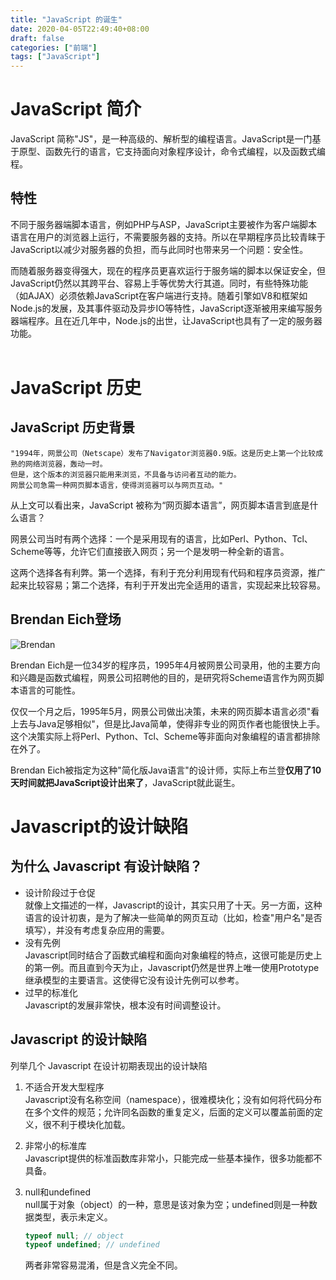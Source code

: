 ```yaml
---
title: "JavaScript 的诞生"
date: 2020-04-05T22:49:40+08:00
draft: false
categories: ["前端"]
tags: ["JavaScript"]
---
```


# JavaScript 简介
JavaScript 简称"JS"，是一种高级的、解析型的编程语言。JavaScript是一门基于原型、函数先行的语言，它支持面向对象程序设计，命令式编程，以及函数式编程。  
## 特性
不同于服务器端脚本语言，例如PHP与ASP，JavaScript主要被作为客户端脚本语言在用户的浏览器上运行，不需要服务器的支持。所以在早期程序员比较青睐于JavaScript以减少对服务器的负担，而与此同时也带来另一个问题：安全性。  

而随着服务器变得强大，现在的程序员更喜欢运行于服务端的脚本以保证安全，但JavaScript仍然以其跨平台、容易上手等优势大行其道。同时，有些特殊功能（如AJAX）必须依赖JavaScript在客户端进行支持。随着引擎如V8和框架如Node.js的发展，及其事件驱动及异步IO等特性，JavaScript逐渐被用来编写服务器端程序。且在近几年中，Node.js的出世，让JavaScript也具有了一定的服务器功能。  
<br/>

# JavaScript 历史  
## JavaScript 历史背景
    "1994年，网景公司（Netscape）发布了Navigator浏览器0.9版。这是历史上第一个比较成熟的网络浏览器，轰动一时。  
    但是，这个版本的浏览器只能用来浏览，不具备与访问者互动的能力。  
    网景公司急需一种网页脚本语言，使得浏览器可以与网页互动。"
从上文可以看出来，JavaScript 被称为“网页脚本语言”，网页脚本语言到底是什么语言？  

网景公司当时有两个选择：一个是采用现有的语言，比如Perl、Python、Tcl、Scheme等等，允许它们直接嵌入网页；另一个是发明一种全新的语言。  

这两个选择各有利弊。第一个选择，有利于充分利用现有代码和程序员资源，推广起来比较容易；第二个选择，有利于开发出完全适用的语言，实现起来比较容易。

## Brendan Eich登场
![Brendan](/images/brain.jpg)  

Brendan Eich是一位34岁的程序员，1995年4月被网景公司录用，他的主要方向和兴趣是函数式编程，网景公司招聘他的目的，是研究将Scheme语言作为网页脚本语言的可能性。  

仅仅一个月之后，1995年5月，网景公司做出决策，未来的网页脚本语言必须"看上去与Java足够相似"，但是比Java简单，使得非专业的网页作者也能很快上手。这个决策实际上将Perl、Python、Tcl、Scheme等非面向对象编程的语言都排除在外了。  

Brendan Eich被指定为这种"简化版Java语言"的设计师，实际上布兰登**仅用了10天时间就把JavaScript设计出来了**，JavaScript就此诞生。  

# Javascript的设计缺陷
## 为什么 Javascript 有设计缺陷？
* 设计阶段过于仓促  
    就像上文描述的一样，Javascript的设计，其实只用了十天。另一方面，这种语言的设计初衷，是为了解决一些简单的网页互动（比如，检查"用户名"是否填写），并没有考虑复杂应用的需要。  
* 没有先例  
    Javascript同时结合了函数式编程和面向对象编程的特点，这很可能是历史上的第一例。而且直到今天为止，Javascript仍然是世界上唯一使用Prototype继承模型的主要语言。这使得它没有设计先例可以参考。
* 过早的标准化  
    Javascript的发展非常快，根本没有时间调整设计。  

## Javascript 的设计缺陷
列举几个 Javascript 在设计初期表现出的设计缺陷  
1. 不适合开发大型程序  
    Javascript没有名称空间（namespace），很难模块化；没有如何将代码分布在多个文件的规范；允许同名函数的重复定义，后面的定义可以覆盖前面的定义，很不利于模块化加载。  

2. 非常小的标准库  
    Javascript提供的标准函数库非常小，只能完成一些基本操作，很多功能都不具备。  

3. null和undefined  
    null属于对象（object）的一种，意思是该对象为空；undefined则是一种数据类型，表示未定义。
    ```JavaScript
    typeof null; // object
    typeof undefined; // undefined
    ```
    两者非常容易混淆，但是含义完全不同。






